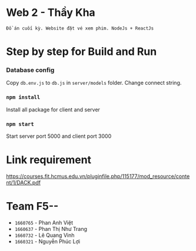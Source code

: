 # Web 2 - Thầy Kha
`Đồ án cuối kỳ. Website đặt vé xem phim. NodeJs + ReactJs`

# Step by step for Build and Run
### Database config
Copy `db.env.js` to `db.js` in `server/models` folder. Change connect string.

### `npm install`
Install all package for client and server

### `npm start`
Start server port 5000 and client port 3000

# Link requirement
https://courses.fit.hcmus.edu.vn/pluginfile.php/115177/mod_resource/content/1/DACK.pdf

# Team F5--
+ `1660765` - Phan Anh Việt
+ `1660637` - Phan Thị Như Trang
+ `1660732` - Lê Quang Vinh
+ `1660321` - Nguyễn Phúc Lợi
